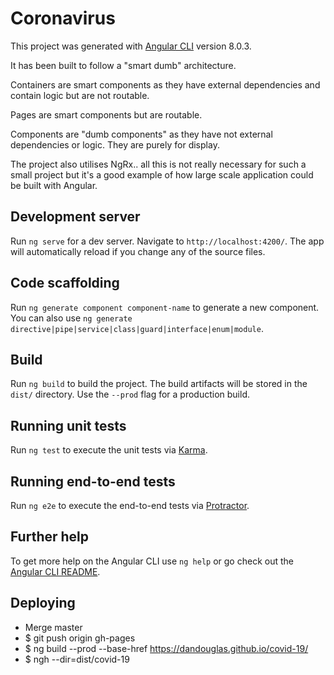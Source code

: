 # Coronavirus

This project was generated with [Angular CLI](https://github.com/angular/angular-cli) version 8.0.3.

It has been built to follow a "smart dumb" architecture.  

Containers are smart components as they have external dependencies and contain logic but are not routable.

Pages are smart components but are routable.

Components are "dumb components" as they have not external dependencies or logic.  They are purely for display.

The project also utilises NgRx.. all this is not really necessary for such a small project but it's a good example of how large scale application could be built
with Angular.

## Development server

Run `ng serve` for a dev server. Navigate to `http://localhost:4200/`. The app will automatically reload if you change any of the source files.

## Code scaffolding

Run `ng generate component component-name` to generate a new component. You can also use `ng generate directive|pipe|service|class|guard|interface|enum|module`.

## Build

Run `ng build` to build the project. The build artifacts will be stored in the `dist/` directory. Use the `--prod` flag for a production build.

## Running unit tests

Run `ng test` to execute the unit tests via [Karma](https://karma-runner.github.io).

## Running end-to-end tests

Run `ng e2e` to execute the end-to-end tests via [Protractor](http://www.protractortest.org/).

## Further help

To get more help on the Angular CLI use `ng help` or go check out the [Angular CLI README](https://github.com/angular/angular-cli/blob/master/README.md).

## Deploying

- Merge master
- $ git push origin gh-pages
- $ ng build --prod --base-href https://dandouglas.github.io/covid-19/
- $ ngh --dir=dist/covid-19
